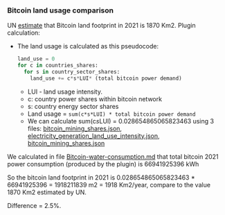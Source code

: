 ### Bitcoin land usage comparison

UN [estimate](https://unu.edu/press-release/un-study-reveals-hidden-environmental-impacts-bitcoin-carbon-not-only-harmful-product)
that Bitcoin land footprint in 2021 is 1870 Km2.
Plugin calculation:

- The land usage is calculated as this pseudocode:
  ```python
  land_use = 0
  for c in countries_shares:
    for s in country_sector_shares:
      land_use += c*s*LUI* (total bitcoin power demand)
  ```
  - LUI - land usage intensity.
  - c: country power shares within bitcoin network
  - s: country energy sector shares
  - Land usage = `sum(c*s*LUI) * total bitcoin power demand`
  - We can calculate sum(c*s*LUI) = 0.028654865065823463 using 3
    files:  [bitcoin_mining_shares.json](../config/bitcoin_mining_shares.json),
    [electricity_generation_land_use_intensity.json](../config/electricity_generation_land_use_intensity.json), [bitcoin_mining_shares.json](../config/electricity_mix_by_countries.json)

We calculated in file [Bitcoin-water-consumption.md](Bitcoin-water-consumption.md) that
total bitcoin 2021 power consumption (produced by the plugin) is 66941925396 kWh

So the bitcoin land footprint in 2021 is 0.028654865065823463 * 66941925396 = 1918211839 m2
= 1918 Km2/year, compare to the value 1870 Km2 estimated by UN.

Difference = 2.5%.



